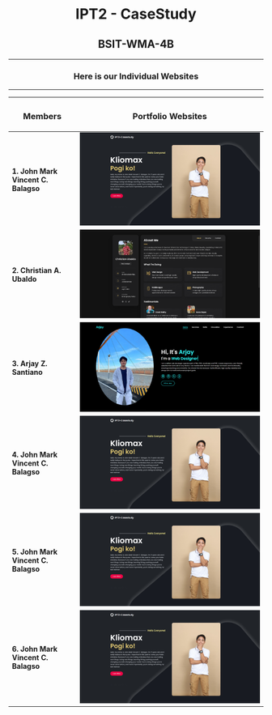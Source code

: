 <h1 align="center"><b>IPT2 - CaseStudy</b></h1>
<h2 align="center"><b>BSIT-WMA-4B</b></h2>

---

<h3 align="center"><b>Here is our Individual Websites</b></h3>

***

| <h3 align="center"><b>Members</b></h3> | <h3 align="center"><b>Portfolio Websites</b></h3> |
|--------|-------|
| **1. John Mark Vincent C. Balagso** |![John Mark Vincent C. Balagso](Balagso.png)|
| **2. Christian A. Ubaldo** |![Christian A. Ubaldo](Ubaldo.png)|
| **3. Arjay Z. Santiano** |![Arjay Z. Santiano](Santiano.png)| 
| **4. John Mark Vincent C. Balagso** |![John Mark Vincent C. Balagso](Balagso.png)| 
| **5. John Mark Vincent C. Balagso** |![John Mark Vincent C. Balagso](Balagso.png)| 
| **6. John Mark Vincent C. Balagso** |![John Mark Vincent C. Balagso](Balagso.png)| 